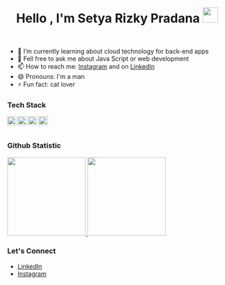 <h1 align="center">Hello , I'm Setya Rizky Pradana <img src="https://media.giphy.com/media/hvRJCLFzcasrR4ia7z/giphy.gif" width="35"></h1>
<br>


- 🌱 I’m currently learning about cloud technology for back-end apps
- 💬 Fell free to ask me about Java Script or web development
- 📫 How to reach me: [Instagram](https://www.instagram.com/setya_rp) and on [LinkedIn](https://www.linkedin.com/in/setya-rp/)
- 😄 Pronouns: I'm a man
- ⚡ Fun fact: cat lover

### Tech Stack
  <a href="#"><img align="left" alt="JavaScript" title="JavaScript" width="21px" src="https://upload.wikimedia.org/wikipedia/commons/9/99/Unofficial_JavaScript_logo_2.svg" /></a>
  <a href="https://nodejs.org/"><img align="left" alt="NodeJS" title="NodeJS" width="21px" src="https://seeklogo.com/images/N/nodejs-logo-FBE122E377-seeklogo.com.png" /></a>
  <a href="https://reactjs.org/"><img align="left" alt="React" title="React" width="21px" src="https://cdn.worldvectorlogo.com/logos/react-2.svg" /></a>
  
  <a href="https://nextjs.org/"><img align="left" alt="Next" title="Next (React SSR Framework)" width="21px" src="https://iconape.com/wp-content/files/gm/82643/svg/next-js.svg" /></a>
  <br>
  <br>
  
### Github Statistic
<p align="left">
<a href="https://github.com/setyarp">
  <img height="180em" src="https://github-readme-stats-eight-theta.vercel.app/api?username=setyarp&show_icons=true&theme=algolia&include_all_commits=true&count_private=true"/>
  <img height="180em" src="https://github-readme-stats-eight-theta.vercel.app/api/top-langs/?username=setyarp&layout=compact&langs_count=8&theme=algolia"/>
</a>
</p>

### Let's Connect
- <a href="https://www.linkedin.com/in/setya-rp/">LinkedIn</a>
- <a href="https://instagram.com/setya_rp">Instagram</a>
